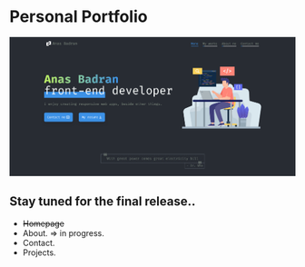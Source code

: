 # Personal Portfolio

![portfolio cover](./public/projects/portfolio.png)

## Stay tuned for the final release..

- ~~Homepage~~
- About. => in progress.
- Contact.
- Projects.
